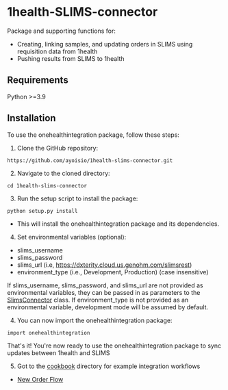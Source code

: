 # 1health-SLIMS-connector
Package and supporting functions for:
* Creating, linking samples, and updating orders in SLIMS using requisition data from 1health
* Pushing results from SLIMS to 1health


## Requirements
Python >=3.9

## Installation

To use the onehealthintegration package, follow these steps:

1. Clone the GitHub repository:

```
https://github.com/ayoisio/1health-slims-connector.git
```

2. Navigate to the cloned directory:

```
cd 1health-slims-connector
```

3. Run the setup script to install the package:

```
python setup.py install
```

* This will install the onehealthintegration package and its dependencies.

4. Set environmental variables (optional): 
* slims_username
* slims_password
* slims_url (i.e, https://dxterity.cloud.us.genohm.com/slimsrest)
* environment_type (i.e., Development, Production) (case insensitive)

If slims_username, slims_password, and slims_url are not provided as environmental variables, they can be passed in as parameters to the [SlimsConnector](src/onehealthintegration/slims.py#L15) class. If environment_type is not provided as an environmental variable, development mode will be assumed by default.

4. You can now import the onehealthintegration package:
```
import onehealthintegration
```

That's it! You're now ready to use the onehealthintegration package to sync updates between 1health and SLIMS

5. Got to the [cookbook](/cookbook) directory for example integration workflows

* [New Order Flow](/cookbook/new_order_flow.py)


